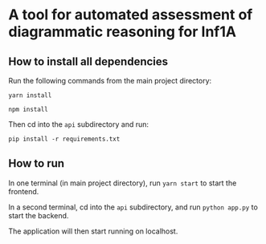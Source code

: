 # A tool for automated assessment of diagrammatic reasoning for Inf1A

## How to install all dependencies

Run the following commands from the main project directory:

`yarn install`

`npm install`

Then cd into the `api` subdirectory and run:

`pip install -r requirements.txt`

## How to run

In one terminal (in main project directory), run `yarn start` to start the frontend.

In a second terminal, cd into the `api` subdirectory, and run `python app.py` to start the backend.

The application will then start running on localhost.
